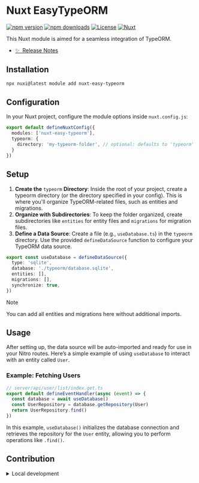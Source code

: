 # Nuxt EasyTypeORM

[![npm version][npm-version-src]][npm-version-href]
[![npm downloads][npm-downloads-src]][npm-downloads-href]
[![License][license-src]][license-href]
[![Nuxt][nuxt-src]][nuxt-href]

This Nuxt module is aimed for a seamless integration of TypeORM.

- [✨ &nbsp;Release Notes](/CHANGELOG.md)
<!-- - [🏀 Online playground](https://stackblitz.com/github/your-org/my-module?file=playground%2Fapp.vue) -->
<!-- - [📖 &nbsp;Documentation](https://example.com) -->

## Installation

```bash
npx nuxi@latest module add nuxt-easy-typeorm
```


## Configuration

In your Nuxt project, configure the module options inside `nuxt.config.js`:

```ts
export default defineNuxtConfig({
  modules: ['nuxt-easy-typeorm'],
  typeorm: {
    directory: 'my-typeorm-folder', // optional: defaults to 'typeorm' if not specified
  }
})
```

## Setup

1. **Create the** `typeorm` **Directory**: Inside the root of your project, create a typeorm directory (or the directory specified in your config). This is where you'll organize TypeORM-related files, such as entities and migrations.
2. **Organize with Subdirectories**: To keep the folder organized, create subdirectories like `entities` for entity files and `migrations` for migration files.
3. **Define a Data Source**: Create a file (e.g., `useDatabase.ts`) in the `typeorm` directory. Use the provided `defineDataSource` function to configure your TypeORM data source.

```ts
export const useDatabase = defineDataSource({
  type: 'sqlite',
  database: './typeorm/database.sqlite',
  entities: [],
  migrations: [],
  synchronize: true,
})
```

> [!NOTE]
> You can add all entities and migrations here without additional imports.

## Usage

After setting up, the data source will be auto-imported and ready for use in your Nitro routes. Here’s a simple example of using `useDatabase` to interact with an entity called `User`.

### Example: Fetching Users

```ts
// server/api/user/list/index.get.ts
export default defineEventHandler(async (event) => {
  const database = await useDatabase()
  const UserRepository = database.getRepository(User)
  return UserRepository.find()
})
```

In this example, `useDatabase()` initializes the database connection and retrieves the repository for the `User` entity, allowing you to perform operations like `.find()`.

## Contribution

<details>
  <summary>Local development</summary>
  
  ```bash
  # Install dependencies
  npm install
  
  # Generate type stubs
  npm run dev:prepare
  
  # Develop with the playground
  npm run dev
  
  # Build the playground
  npm run dev:build
  
  # Run ESLint
  npm run lint
  
  # Run Vitest
  npm run test
  npm run test:watch
  
  # Release new version
  npm run release
  ```

</details>


<!-- Badges -->
[npm-version-src]: https://img.shields.io/npm/v/nuxt-easy-typeorm/latest.svg?style=flat&colorA=020420&colorB=00DC82
[npm-version-href]: https://npmjs.com/package/nuxt-easy-typeorm

[npm-downloads-src]: https://img.shields.io/npm/dm/nuxt-easy-typeorm.svg?style=flat&colorA=020420&colorB=00DC82
[npm-downloads-href]: https://npm.chart.dev/nuxt-easy-typeorm

[license-src]: https://img.shields.io/npm/l/nuxt-easy-typeorm.svg?style=flat&colorA=020420&colorB=00DC82
[license-href]: https://npmjs.com/package/nuxt-easy-typeorm

[nuxt-src]: https://img.shields.io/badge/Nuxt-020420?logo=nuxt.js
[nuxt-href]: https://nuxt.com
